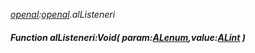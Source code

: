 _[openal](../../modules/openal/openal-module.md):[openal](../../modules/openal/openal-module.md).alListeneri_
##### Function alListeneri:Void( param:[ALenum](../../modules/openal/openal-alenum.md),value:[ALint](../../modules/openal/openal-alint.md) )
